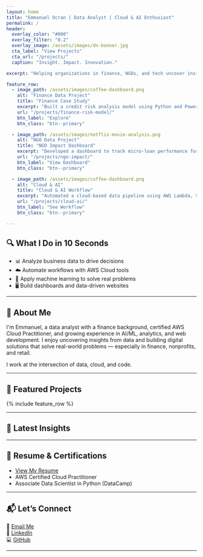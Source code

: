```yaml
---
layout: home
title: "Emmanuel Ocran | Data Analyst | Cloud & AI Enthusiast"
permalink: /
header:
  overlay_color: "#000"
  overlay_filter: "0.2"
  overlay_image: /assets/images/dn-banner.jpg
  cta_label: "View Projects"
  cta_url: "/projects/"
  caption: "Insight. Impact. Innovation."

excerpt: "Helping organizations in finance, NGOs, and tech uncover insight through data, cloud, and storytelling."

feature_row:
  - image_path: /assets/images/coffee-dashboard.png
    alt: "Finance Data Project"
    title: "Finance Case Study"
    excerpt: "Built a credit risk analysis model using Python and Power BI to support lending decisions."
    url: "/projects/finance-risk-model/"
    btn_label: "Explore"
    btn_class: "btn--primary"

  - image_path: /assets/images/netflix-movie-analysis.png
    alt: "NGO Data Project"
    title: "NGO Impact Dashboard"
    excerpt: "Developed a dashboard to track micro-loan performance for women-led businesses using Excel and Power BI."
    url: "/projects/ngo-impact/"
    btn_label: "View Dashboard"
    btn_class: "btn--primary"

  - image_path: /assets/images/coffee-dashboard.png
    alt: "Cloud & AI"
    title: "Cloud & AI Workflow"
    excerpt: "Automated a cloud-based data pipeline using AWS Lambda, S3, and Python for real-time reporting."
    url: "/projects/cloud-ai/"
    btn_label: "See Workflow"
    btn_class: "btn--primary"

---
```


<!-- ✨ Quick Summary Box -->
## 🔍 What I Do in 10 Seconds
- 📊 Analyze business data to drive decisions  
- ☁️ Automate workflows with AWS Cloud tools  
- 🤖 Apply machine learning to solve real problems  
- 🖥️ Build dashboards and data-driven websites

---

## 🚀 About Me

I'm Emmanuel, a data analyst with a finance background, certified AWS Cloud Practitioner, and growing experience in AI/ML, analytics, and web development. I enjoy uncovering insights from data and building digital solutions that solve real-world problems — especially in finance, nonprofits, and retail.

I work at the intersection of data, cloud, and code.

---

## 📂 Featured Projects

{% include feature_row %}

---

## 📝 Latest Insights

<!-- {% include blog_grid.html posts=3 %} -->

---

## 💼 Resume & Certifications

- [View My Resume](/assets/files/emmanuel_ocran_resume.pdf)
- AWS Certified Cloud Practitioner  
- Associate Data Scientist in Python (DataCamp)

---

## 📬 Let’s Connect

📧 [Email Me](mailto:your-email@example.com)  
🔗 [LinkedIn](https://linkedin.com/in/emmanuel-ocran)  
💻 [GitHub](https://github.com/emmanuel-ocran)

---

